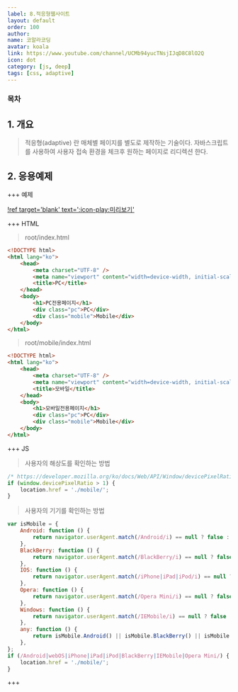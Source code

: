 ```yaml
---
label: 8.적응형웹사이트
layout: default
order: 100
author:
name: 코알라코딩
avatar: koala
link: https://www.youtube.com/channel/UCMb94yucTNsjIJqD8C8lO2Q
icon: dot
category: [js, deep]
tags: [css, adaptive]
---
```


### 목차 <!-- omit in toc -->

## 1. 개요

> 적응형(adaptive) 란 매체별 페이지를 별도로 제작하는 기술이다.
> 자바스크립트를 사용하여 사용자 접속 환경을 체크후 원하는 페이지로 리디렉션 한다.

## 2. 응용예제

+++ 예제

[!ref target='blank' text=':icon-play:미리보기'](https://qwerewqwerew.github.io/source/js/mobileDetect-Adaptation/)

+++ HTML

> root/index.html

```html # html
<!DOCTYPE html>
<html lang="ko">
	<head>
		<meta charset="UTF-8" />
		<meta name="viewport" content="width=device-width, initial-scale=1.0" />
		<title>PC</title>
	</head>
	<body>
		<h1>PC전용페이지</h1>
		<div class="pc">PC</div>
		<div class="mobile">Mobile</div>
	</body>
</html>
```

> root/mobile/index.html

```html # html
<!DOCTYPE html>
<html lang="ko">
	<head>
		<meta charset="UTF-8" />
		<meta name="viewport" content="width=device-width, initial-scale=1.0" />
		<title>모바일</title>
	</head>
	<body>
		<h1>모바일전용페이지</h1>
		<div class="pc">PC</div>
		<div class="mobile">Mobile</div>
	</body>
</html>
```

+++ JS

> 사용자의 해상도를 확인하는 방법

```js # javascript
/* https://developer.mozilla.org/ko/docs/Web/API/Window/devicePixelRatio */
if (window.devicePixelRatio > 1) {
	location.href = './mobile/';
}
```

> 사용자의 기기를 확인하는 방법

```js # javascript
var isMobile = {
	Android: function () {
		return navigator.userAgent.match(/Android/i) == null ? false : true;
	},
	BlackBerry: function () {
		return navigator.userAgent.match(/BlackBerry/i) == null ? false : true;
	},
	IOS: function () {
		return navigator.userAgent.match(/iPhone|iPad|iPod/i) == null ? false : true;
	},
	Opera: function () {
		return navigator.userAgent.match(/Opera Mini/i) == null ? false : true;
	},
	Windows: function () {
		return navigator.userAgent.match(/IEMobile/i) == null ? false : true;
	},
	any: function () {
		return isMobile.Android() || isMobile.BlackBerry() || isMobile.IOS() || isMobile.Opera() || isMobile.Windows();
	},
};
if (/Android|webOS|iPhone|iPad|iPod|BlackBerry|IEMobile|Opera Mini/) {
	location.href = './mobile/';
}
```

+++
